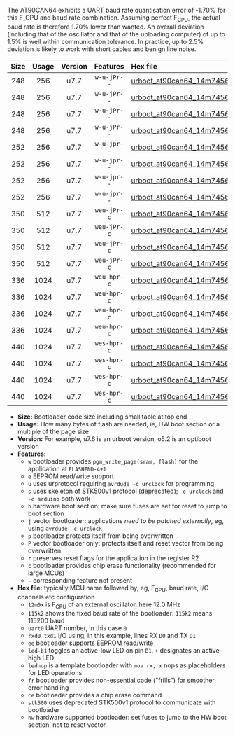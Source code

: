 The AT90CAN64 exhibits a UART baud rate quantisation error of -1.70% for this F_CPU and baud rate combination. Assuming perfect F<sub>CPU</sub>, the actual baud rate is therefore 1.70% lower than wanted. An overall deviation (including that of the oscillator and that of the uploading computer) of up to 1.5% is well within communication tolerance. In practice, up to 2.5% deviation is likely to work with short cables and benign line noise.

|Size|Usage|Version|Features|Hex file|
|:-:|:-:|:-:|:-:|:--|
|248|256|u7.7|`w-u-jPr--`|[urboot_at90can64_14m7456x_+125k0_uart0_rxe0_txe1_led+b5.hex](https://raw.githubusercontent.com/stefanrueger/urboot.hex/main/mcus/at90can64/external_oscillator/fcpu_14m7456x/br_+125k0/urboot_at90can64_14m7456x_+125k0_uart0_rxe0_txe1_led+b5.hex)|
|248|256|u7.7|`w-u-jPr--`|[urboot_at90can64_14m7456x_+125k0_uart0_rxe0_txe1_lednop.hex](https://raw.githubusercontent.com/stefanrueger/urboot.hex/main/mcus/at90can64/external_oscillator/fcpu_14m7456x/br_+125k0/urboot_at90can64_14m7456x_+125k0_uart0_rxe0_txe1_lednop.hex)|
|248|256|u7.7|`w-u-jPr--`|[urboot_at90can64_14m7456x_+125k0_uart1_rxd2_txd3_led+b5.hex](https://raw.githubusercontent.com/stefanrueger/urboot.hex/main/mcus/at90can64/external_oscillator/fcpu_14m7456x/br_+125k0/urboot_at90can64_14m7456x_+125k0_uart1_rxd2_txd3_led+b5.hex)|
|248|256|u7.7|`w-u-jPr--`|[urboot_at90can64_14m7456x_+125k0_uart1_rxd2_txd3_lednop.hex](https://raw.githubusercontent.com/stefanrueger/urboot.hex/main/mcus/at90can64/external_oscillator/fcpu_14m7456x/br_+125k0/urboot_at90can64_14m7456x_+125k0_uart1_rxd2_txd3_lednop.hex)|
|252|256|u7.7|`w-u-jpr--`|[urboot_at90can64_14m7456x_+125k0_uart0_rxe0_txe1_led+b5_fr.hex](https://raw.githubusercontent.com/stefanrueger/urboot.hex/main/mcus/at90can64/external_oscillator/fcpu_14m7456x/br_+125k0/urboot_at90can64_14m7456x_+125k0_uart0_rxe0_txe1_led+b5_fr.hex)|
|252|256|u7.7|`w-u-jpr--`|[urboot_at90can64_14m7456x_+125k0_uart0_rxe0_txe1_lednop_fr.hex](https://raw.githubusercontent.com/stefanrueger/urboot.hex/main/mcus/at90can64/external_oscillator/fcpu_14m7456x/br_+125k0/urboot_at90can64_14m7456x_+125k0_uart0_rxe0_txe1_lednop_fr.hex)|
|252|256|u7.7|`w-u-jpr--`|[urboot_at90can64_14m7456x_+125k0_uart1_rxd2_txd3_led+b5_fr.hex](https://raw.githubusercontent.com/stefanrueger/urboot.hex/main/mcus/at90can64/external_oscillator/fcpu_14m7456x/br_+125k0/urboot_at90can64_14m7456x_+125k0_uart1_rxd2_txd3_led+b5_fr.hex)|
|252|256|u7.7|`w-u-jpr--`|[urboot_at90can64_14m7456x_+125k0_uart1_rxd2_txd3_lednop_fr.hex](https://raw.githubusercontent.com/stefanrueger/urboot.hex/main/mcus/at90can64/external_oscillator/fcpu_14m7456x/br_+125k0/urboot_at90can64_14m7456x_+125k0_uart1_rxd2_txd3_lednop_fr.hex)|
|350|512|u7.7|`weu-jPr-c`|[urboot_at90can64_14m7456x_+125k0_uart0_rxe0_txe1_ee_led+b5_fr_ce.hex](https://raw.githubusercontent.com/stefanrueger/urboot.hex/main/mcus/at90can64/external_oscillator/fcpu_14m7456x/br_+125k0/urboot_at90can64_14m7456x_+125k0_uart0_rxe0_txe1_ee_led+b5_fr_ce.hex)|
|350|512|u7.7|`weu-jPr-c`|[urboot_at90can64_14m7456x_+125k0_uart0_rxe0_txe1_ee_lednop_fr_ce.hex](https://raw.githubusercontent.com/stefanrueger/urboot.hex/main/mcus/at90can64/external_oscillator/fcpu_14m7456x/br_+125k0/urboot_at90can64_14m7456x_+125k0_uart0_rxe0_txe1_ee_lednop_fr_ce.hex)|
|350|512|u7.7|`weu-jPr-c`|[urboot_at90can64_14m7456x_+125k0_uart1_rxd2_txd3_ee_led+b5_fr_ce.hex](https://raw.githubusercontent.com/stefanrueger/urboot.hex/main/mcus/at90can64/external_oscillator/fcpu_14m7456x/br_+125k0/urboot_at90can64_14m7456x_+125k0_uart1_rxd2_txd3_ee_led+b5_fr_ce.hex)|
|350|512|u7.7|`weu-jPr-c`|[urboot_at90can64_14m7456x_+125k0_uart1_rxd2_txd3_ee_lednop_fr_ce.hex](https://raw.githubusercontent.com/stefanrueger/urboot.hex/main/mcus/at90can64/external_oscillator/fcpu_14m7456x/br_+125k0/urboot_at90can64_14m7456x_+125k0_uart1_rxd2_txd3_ee_lednop_fr_ce.hex)|
|336|1024|u7.7|`weu-hpr-c`|[urboot_at90can64_14m7456x_+125k0_uart0_rxe0_txe1_ee_led+b5_fr_ce_hw.hex](https://raw.githubusercontent.com/stefanrueger/urboot.hex/main/mcus/at90can64/external_oscillator/fcpu_14m7456x/br_+125k0/urboot_at90can64_14m7456x_+125k0_uart0_rxe0_txe1_ee_led+b5_fr_ce_hw.hex)|
|336|1024|u7.7|`weu-hpr-c`|[urboot_at90can64_14m7456x_+125k0_uart0_rxe0_txe1_ee_lednop_fr_ce_hw.hex](https://raw.githubusercontent.com/stefanrueger/urboot.hex/main/mcus/at90can64/external_oscillator/fcpu_14m7456x/br_+125k0/urboot_at90can64_14m7456x_+125k0_uart0_rxe0_txe1_ee_lednop_fr_ce_hw.hex)|
|336|1024|u7.7|`weu-hpr-c`|[urboot_at90can64_14m7456x_+125k0_uart1_rxd2_txd3_ee_led+b5_fr_ce_hw.hex](https://raw.githubusercontent.com/stefanrueger/urboot.hex/main/mcus/at90can64/external_oscillator/fcpu_14m7456x/br_+125k0/urboot_at90can64_14m7456x_+125k0_uart1_rxd2_txd3_ee_led+b5_fr_ce_hw.hex)|
|336|1024|u7.7|`weu-hpr-c`|[urboot_at90can64_14m7456x_+125k0_uart1_rxd2_txd3_ee_lednop_fr_ce_hw.hex](https://raw.githubusercontent.com/stefanrueger/urboot.hex/main/mcus/at90can64/external_oscillator/fcpu_14m7456x/br_+125k0/urboot_at90can64_14m7456x_+125k0_uart1_rxd2_txd3_ee_lednop_fr_ce_hw.hex)|
|440|1024|u7.7|`wes-hpr-c`|[urboot_at90can64_14m7456x_+125k0_uart0_rxe0_txe1_ee_led+b5_fr_ce_stk500_hw.hex](https://raw.githubusercontent.com/stefanrueger/urboot.hex/main/mcus/at90can64/external_oscillator/fcpu_14m7456x/br_+125k0/urboot_at90can64_14m7456x_+125k0_uart0_rxe0_txe1_ee_led+b5_fr_ce_stk500_hw.hex)|
|440|1024|u7.7|`wes-hpr-c`|[urboot_at90can64_14m7456x_+125k0_uart0_rxe0_txe1_ee_lednop_fr_ce_stk500_hw.hex](https://raw.githubusercontent.com/stefanrueger/urboot.hex/main/mcus/at90can64/external_oscillator/fcpu_14m7456x/br_+125k0/urboot_at90can64_14m7456x_+125k0_uart0_rxe0_txe1_ee_lednop_fr_ce_stk500_hw.hex)|
|440|1024|u7.7|`wes-hpr-c`|[urboot_at90can64_14m7456x_+125k0_uart1_rxd2_txd3_ee_led+b5_fr_ce_stk500_hw.hex](https://raw.githubusercontent.com/stefanrueger/urboot.hex/main/mcus/at90can64/external_oscillator/fcpu_14m7456x/br_+125k0/urboot_at90can64_14m7456x_+125k0_uart1_rxd2_txd3_ee_led+b5_fr_ce_stk500_hw.hex)|
|440|1024|u7.7|`wes-hpr-c`|[urboot_at90can64_14m7456x_+125k0_uart1_rxd2_txd3_ee_lednop_fr_ce_stk500_hw.hex](https://raw.githubusercontent.com/stefanrueger/urboot.hex/main/mcus/at90can64/external_oscillator/fcpu_14m7456x/br_+125k0/urboot_at90can64_14m7456x_+125k0_uart1_rxd2_txd3_ee_lednop_fr_ce_stk500_hw.hex)|

- **Size:** Bootloader code size including small table at top end
- **Usage:** How many bytes of flash are needed, ie, HW boot section or a multiple of the page size
- **Version:** For example, u7.6 is an urboot version, o5.2 is an optiboot version
- **Features:**
  + `w` bootloader provides `pgm_write_page(sram, flash)` for the application at `FLASHEND-4+1`
  + `e` EEPROM read/write support
  + `u` uses urprotocol requiring `avrdude -c urclock` for programming
  + `s` uses skeleton of STK500v1 protocol (deprecated); `-c urclock` and `-c arduino` both work
  + `h` hardware boot section: make sure fuses are set for reset to jump to boot section
  + `j` vector bootloader: applications *need to be patched externally*, eg, using `avrdude -c urclock`
  + `p` bootloader protects itself from being overwritten
  + `P` vector bootloader only: protects itself and reset vector from being overwritten
  + `r` preserves reset flags for the application in the register R2
  + `c` bootloader provides chip erase functionality (recommended for large MCUs)
  + `-` corresponding feature not present
- **Hex file:** typically MCU name followed by, eg, F<sub>CPU</sub>, baud rate, I/O channels etc configuration
  + `12m0x` is F<sub>CPU</sub> of an external oscillator, here 12.0 MHz
  + `115k2` shows the fixed baud rate of the bootloader: `115k2` means 115200 baud
  + `uart0` UART number, in this case `0`
  + `rxd0 txd1` I/O using, in this example, lines RX `D0` and TX `D1`
  + `ee` bootloader supports EEPROM read/write
  + `led-b1` toggles an active-low LED on pin `B1`, `+` designates an active-high LED
  + `lednop` is a template bootloader with `mov rx,rx` nops as placeholders for LED operations
  + `fr` bootloader provides non-essential code ("frills") for smoother error handling
  + `ce` bootloader provides a chip erase command
  + `stk500` uses deprecated STK500v1 protocol to communicate with bootloader
  + `hw` hardware supported bootloader: set fuses to jump to the HW boot section, not to reset vector
